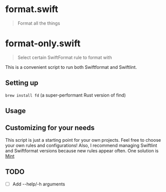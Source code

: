 # format.swift

> Format all the things

# format-only.swift

> Select certain SwiftFormat rule to format with

This is a convenient script to run both Swiftformat and Swiftlint.

## Setting up

`brew install fd` (a super-performant Rust version of find)

## Usage

## Customizing for your needs

This script is just a starting point for your own projects. Feel free to choose your own rules and configurations! Also, I recommend managing Swiftlint and Swiftformat versions because new rules appear often. One solution is [Mint](mint-url....)

## TODO

- [ ] Add --help/-h arguments
